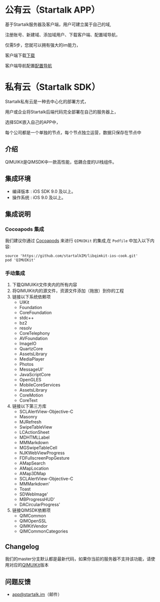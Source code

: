 公有云（Startalk APP）
=====
基于Startalk服务器及客户端，用户可建立属于自己的域,

注册账号、新建域、添加域用户、下载客户端、配置域导航，

仅需5步，您就可以拥有强大的im能力，

客户端下载[下载](https://im.qunar.com/new/#/download)

客户端导航配置[配置导航](https://im.qunar.com/new/#/platform/access_guide/manage_nav?id=manage_nav_mb)

私有云（Startalk SDK）
=====
Startalk私有云是一种去中心化的部署方式，

用户或企业将Startalk后端代码完全部署在自己的服务器上，

选择SDK嵌入自己的APP中，

每个公司都是一个单独的节点，每个节点独立运营，数据只保存在节点中

## 介绍

QIMUIKit是QIMSDK中一款高性能，低耦合度的UI栈组件。

## 集成环境
* 编译版本 : iOS SDK 9.0 及以上。
* 操作系统 : iOS 9.0 及以上。

## 集成说明

### Cocoapods 集成

我们建议你通过 [Cocoapods](https://cocoapods.org/) 来进行 `QIMUIKit` 的集成,在 `Podfile` 中加入以下内容:

```shell
source 'https://github.com/startalkIM/libqimkit-ios-cook.git'
pod 'QIMUIKit'
```

### 手动集成

1. 下载QIMUIKit文件夹内的所有内容
2. 将QIMUIKit内的源文件，资源文件添加（拖放）到你的工程
3. 链接以下系统依赖项
    * UIKit
    * Foundation
    * CoreFoundation
    * stdc++
    * bz2
    * resolv
    * CoreTelephony
    * AVFoundation
    * ImageIO
    * QuartzCore
    * AssetsLibrary
    * MediaPlayer
    * Photos
    * MessageUI'
    * JavaScriptCore
    * OpenGLES
    * MobileCoreServices
    * AssetsLibrary
    * CoreMotion
    * CoreText
4. 链接以下第三方库
    * SCLAlertView-Objective-C
    * Masonry
    * MJRefresh
    * SwipeTableView
    * LCActionSheet
    * MDHTMLLabel
    * MMMarkdown
    * MGSwipeTableCell
    * NJKWebViewProgress
    * FDFullscreenPopGesture
    * AMapSearch
    * AMapLocation
    * AMap3DMap
    * SCLAlertView-Objective-C
    * MMMarkdown'
    * Toast
    * SDWebImage'
    * MBProgressHUD'
    * DACircularProgress'
6. 链接QIMSDK依赖项
    * QIMCommon
    * QIMOpenSSL
    * QIMKitVendor
    * QIMCommonCategories
    
## Changelog
   我们的master分支默认都是最新代码，如果你当前的服务器不支持该功能，请使用对应的[QIMUIKit](https://github.com/qunarcorp/libqimuikit-ios/wiki)版本
    
## 问题反馈

-   app@startalk.im（邮件）
